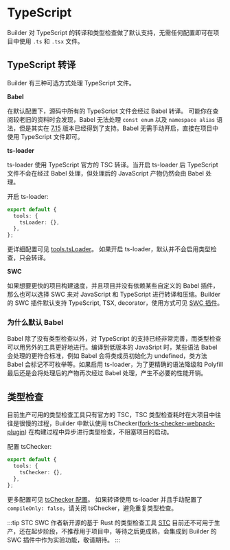 # TypeScript

Builder 对 TypeScript 的转译和类型检查做了默认支持，无需任何配置即可在项目中使用 `.ts` 和 `.tsx` 文件。

## TypeScript 转译

Builder 有三种可选方式处理 TypeScript 文件。

**Babel**

在默认配置下，源码中所有的 TypeScript 文件会经过 Babel 转译。
可能你在查阅较老旧的资料时会发现，Babel 无法处理 `const enum` 以及 `namespace alias` 语法，但是其实在 [7.15](https://babeljs.io/blog/2021/07/26/7.15.0) 版本已经得到了支持。Babel 无需手动开启，直接在项目中使用 TypeScript 文件即可。

**ts-loader**

ts-loader 使用 TypeScript 官方的 TSC 转译。当开启 ts-loader 后 TypeScript 文件不会在经过 Babel 处理，但处理后的 JavaScript 产物仍然会由 Babel 处理。

开启 ts-loader:

```typescript
export default {
  tools: {
    tsLoader: {},
  },
};
```

更详细配置可见 [tools.tsLoader](/zh/api/config-tools.html#tools-tsloader)。
如果开启 ts-loader，默认并不会启用类型检查，只会转译。

**SWC**

如果想要更快的项目构建速度，并且项目并没有依赖某些自定义的 Babel 插件，那么也可以选择 SWC 来对 JavaScript 和 TypeScript 进行转译和压缩。Builder 的 SWC 插件默认支持 TypeScript, TSX, decorator，使用方式可见 [SWC 插件](/zh/plugins/plugin-swc.html)。

### 为什么默认 Babel

Babel 除了没有类型检查以外，对 TypeScript 的支持已经非常完善，而类型检查可以用另外的工具更好地进行。编译到低版本的 JavaSript 时，某些语法 Babel 会处理的更符合标准，例如 Babel 会将类成员初始化为 undefined，类方法 Babel 会标记不可枚举等。如果启用 ts-loader，为了更精确的语法降级和 Polyfill 最后还是会将处理后的产物再次经过 Babel 处理，产生不必要的性能开销。

## 类型检查

目前生产可用的类型检查工具只有官方的 TSC，TSC 类型检查耗时在大项目中往往是很慢的过程，Builder 中默认使用 tsChecker([fork-ts-checker-webpack-plugin](https://github.com/TypeStrong/fork-ts-checker-webpack-plugin)) 在构建过程中异步进行类型检查，不阻塞项目的启动。

配置 tsChecker:

```typescript
export default {
  tools: {
    tsChecker: {},
  },
};
```

更多配置可见 [tsChecker 配置](/zh/api/config-tools.html#tools-tschecker)。
如果转译使用 ts-loader 并且手动配置了 `compileOnly: false`，请关闭 tsChecker，避免重复类型检查。

:::tip STC
SWC 作者新开源的基于 Rust 的类型检查工具 [STC](https://github.com/dudykr/stc) 目前还不可用于生产，还在起步阶段，不推荐用于项目中，等待之后更成熟，会集成到 Builder 的 SWC 插件中作为实验功能，敬请期待。
:::

